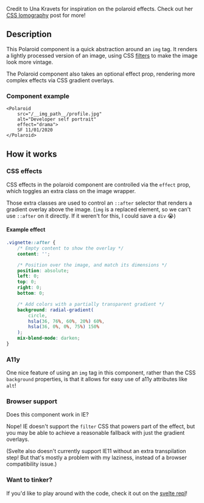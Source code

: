   
Credit to Una Kravets for inspiration on the polaroid effects. Check out her
[CSS lomography](https://una.im/lomo/) post for more!

## Description

This Polaroid component is a quick abstraction around an
`img`
tag. It renders a lightly processed version of an image, using CSS
[filters](https://developer.mozilla.org/en-US/docs/Web/CSS/filter)
to make the image look more vintage.


The Polaroid component also takes an optional effect prop, rendering more
complex effects via CSS gradient overlays.
  
### Component example
  
```svelte
<Polaroid
    src="/__img_path__/profile.jpg"
    alt="Developer self portrait"
    effect="drama">
    SF 11/01/2020
</Polaroid>
```

## How it works

### CSS effects

CSS effects in the polaroid component are controlled via the
`effect`
prop, which toggles an extra class on the image wrapper.

Those extra classes are used to control an
`::after`
selector that renders a gradient overlay above the image. (`img`
is a replaced element, so we can't use
`::after`
on it directly. If it weren't for this, I could save a
`div`
😭)

#### Example effect

```css
.vignette::after {
    /* Empty content to show the overlay */
    content: '';

    /* Position over the image, and match its dimensions */
    position: absolute;
    left: 0;
    top: 0;
    right: 0;
    bottom: 0;

    /* Add colors with a partially transparent gradient */
    background: radial-gradient(
        circle,
        hsla(36, 76%, 60%, 20%) 60%,
        hsla(36, 0%, 0%, 75%) 150%
    );
    mix-blend-mode: darken;
}
```

### A11y
  
One nice feature of using an
`img`
tag in this component, rather than the CSS
`background`
properties, is that it allows for easy use of a11y attributes like
`alt`!

### Browser support

Does this component work in IE?

Nope! IE doesn't support the
`filter`
CSS that powers part of the effect, but you may be able to achieve a
reasonable fallback with just the gradient overlays.


(Svelte also doesn't currently support IE11 without an extra transpilation
step! But that's mostly a problem with my laziness, instead of a browser
compatibility issue.)
  

### Want to tinker?
  
If you'd like to play around with the code, check it out on the
[svelte repl](https://svelte.dev/repl/c3eed60a7dd34ad3a94a670747f85341?version=3.29.4)!
  